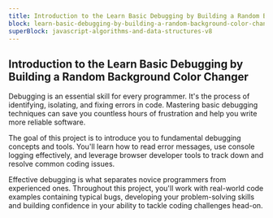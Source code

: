 ```yaml
---
title: Introduction to the Learn Basic Debugging by Building a Random Background Color Changer
block: learn-basic-debugging-by-building-a-random-background-color-changer
superBlock: javascript-algorithms-and-data-structures-v8
---
```


## Introduction to the Learn Basic Debugging by Building a Random Background Color Changer

Debugging is an essential skill for every programmer. It's the process of identifying, isolating, and fixing errors in code. Mastering basic debugging techniques can save you countless hours of frustration and help you write more reliable software.

The goal of this project is to introduce you to fundamental debugging concepts and tools. You'll learn how to read error messages, use console logging effectively, and leverage browser developer tools to track down and resolve common coding issues.

Effective debugging is what separates novice programmers from experienced ones. Throughout this project, you'll work with real-world code examples containing typical bugs, developing your problem-solving skills and building confidence in your ability to tackle coding challenges head-on.
